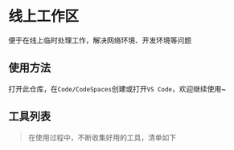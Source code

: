 # 线上工作区

便于在线上临时处理工作，解决网络环境、开发环境等问题

## 使用方法

打开此仓库，在`Code/CodeSpaces`创建或打开`VS Code`，欢迎继续使用~

## 工具列表

> 在使用过程中，不断收集好用的工具，清单如下
